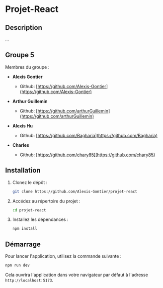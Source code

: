 # Projet-React

## Description
...

## Groupe 5

Membres du groupe :
- **Alexis Gontier**
   - Github: [https://github.com/Alexis-Gontier](https://github.com/Alexis-Gontier)

- **Arthur Guillemin**
   - Github: [https://github.com/arthurGuillemin](https://github.com/arthurGuillemin)

- **Alexis Hu**
   - Github: [https://github.com/Bagharia](https://github.com/Bagharia)

- **Charles**
   - Github: [https://github.com/chary85](https://github.com/chary85)

## Installation

1. Clonez le dépôt :
    ```bash
    git clone https://github.com/Alexis-Gontier/projet-react
    ```

2. Accédez au répertoire du projet :

    ```bash
    cd projet-react
    ```

3. Installez les dépendances :
    ```bash
    npm install
    ```
## Démarrage
Pour lancer l'application, utilisez la commande suivante :

```bash
npm run dev
```
Cela ouvrira l'application dans votre navigateur par défaut à l'adresse `http://localhost:5173`.
